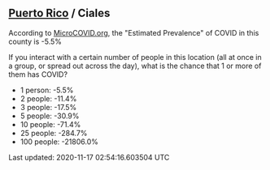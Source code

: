 
## [Puerto Rico](/united-states/puerto-rico) / Ciales

According to [MicroCOVID.org](http://microcovid.org),
the "Estimated Prevalence" of COVID in this county is -5.5%

If you interact with a certain number of people in this location
(all at once in a group, or spread out across the day), what is the chance that
1 or more of them has COVID?

- 1 person: -5.5%
- 2 people: -11.4%
- 3 people: -17.5%
- 5 people: -30.9%
- 10 people: -71.4%
- 25 people: -284.7%
- 100 people: -21806.0%

Last updated: 2020-11-17 02:54:16.603504 UTC
